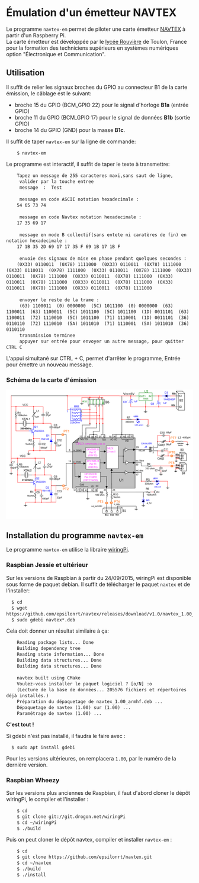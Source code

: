 # Émulation d'un émetteur NAVTEX

Le programme `navtex-em` permet de piloter une carte émetteur
[NAVTEX](https://fr.wikipedia.org/wiki/Navtex) à partir d'un Raspberry Pi.  
La carte émetteur est développée par le
[lycée Rouvière](https://www.lycee-rouviere.fr/index.php/superieur/b-t-s/systemes-numeriques-option-b)
de Toulon, France pour la formation des techniciens supérieurs en systèmes 
numériques option "Électronique et Communication".

## Utilisation

Il suffit de relier les signaux broches du GPIO au connecteur B1 de la carte
émission, le câblage est le suivant:  
* broche 15 du GPIO (BCM_GPIO 22) pour le signal d'horloge **B1a** (entrée GPIO)  
* broche 11 du GPIO (BCM_GPIO 17) pour le signal de données **B1b**  (sortie GPIO)  
* broche 14 du GPIO (GND) pour la masse **B1c**.

Il suffit de taper `navtex-em` sur la ligne de commande:

        $ navtex-em

Le programme est interactif, il suffit de taper le texte à transmettre:

        Tapez un message de 255 caracteres maxi,sans saut de ligne,
         valider par la touche entree
         message  :  Test

         message en code ASCII notation hexadecimale :
        54 65 73 74 
         
         message en code Navtex notation hexadecimale :
        17 35 69 17 
         
         message en mode B collectif(sans entete ni caratères de fin) en notation hexadecimale : 
        17 1B 35 2D 69 17 17 35 F 69 1B 17 1B F 
          
         envoie des signaux de mise en phase pendant quelques secondes :
        (0X33) 0110011  (0X78) 1111000  (0X33) 0110011  (0X78) 1111000  (0X33) 0110011  (0X78) 1111000  (0X33) 0110011  (0X78) 1111000  (0X33) 0110011  (0X78) 1111000  (0X33) 0110011  (0X78) 1111000  (0X33) 0110011  (0X78) 1111000  (0X33) 0110011  (0X78) 1111000  (0X33) 0110011  (0X78) 1111000  (0X33) 0110011  (0X78) 1111000  
         
         envoyer le reste de la trame : 
         (63) 1100011  (0) 0000000  (5C) 1011100  (0) 0000000  (63) 1100011  (63) 1100011  (5C) 1011100  (5C) 1011100  (1D) 0011101  (63) 1100011  (72) 1110010  (5C) 1011100  (71) 1110001  (1D) 0011101  (36) 0110110  (72) 1110010  (5A) 1011010  (71) 1110001  (5A) 1011010  (36) 0110110  
         transmission terminee
         appuyer sur entrée pour envoyer un autre message, pour quitter CTRL C 

L'appui simultané sur CTRL + C, permet d'arrêter le programme, 
Entrée pour émettre un nouveau message.

### Schéma de la carte d'émission

![Schéma](https://raw.githubusercontent.com/epsilonrt/navtex/master/img/navtex-em-sch.png)

## Installation du programme `navtex-em`

Le programme `navtex-em` utilise la libraire [wiringPi](http://wiringpi.com/).

### Raspbian Jessie et ultérieur

Sur les versions de Raspbian à partir du 24/09/2015, wiringPi est 
disponible sous forme de paquet debian. Il suffit de télécharger le paquet
`naxtex` et de l'installer:

      $ cd
      $ wget https://github.com/epsilonrt/navtex/releases/download/v1.0/navtex_1.00_armhf.deb
      $ sudo gdebi navtex*.deb

Cela doit donner un résultat similaire à ça:

        Reading package lists... Done
        Building dependency tree        
        Reading state information... Done
        Building data structures... Done 
        Building data structures... Done 

        navtex built using CMake
        Voulez-vous installer le paquet logiciel ? [o/N] :o
        (Lecture de la base de données... 205576 fichiers et répertoires déjà installés.)
        Préparation du dépaquetage de navtex_1.00_armhf.deb ...
        Dépaquetage de navtex (1.00) sur (1.00) ...
        Paramétrage de navtex (1.00) ...

**C'est tout !**

Si gdebi n'est pas installé, il faudra le faire avec :

      $ sudo apt install gdebi

Pour les versions ultérieures, on remplacera `1.00`, par le numéro de la dernière version.

### Raspbian Wheezy

Sur les versions plus anciennes de Raspbian, il faut d'abord cloner le dépôt 
wiringPi, le compiler et l'installer :

        $ cd
        $ git clone git://git.drogon.net/wiringPi
        $ cd ~/wiringPi
        $ ./build

Puis on peut cloner le dépôt navtex, compiler et installer `navtex-em` :

        $ cd
        $ git clone https://github.com/epsilonrt/navtex.git
        $ cd ~/navtex
        $ ./build
        $ ./install


